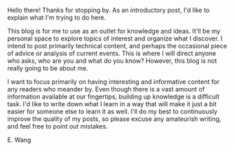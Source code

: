Hello there! Thanks for stopping by. As an introductory post, I'd like to explain what I'm trying to do here.

This blog is for me to use as an outlet for knowledge and ideas. It'll be my personal space to explore topics of interest and organize what I discover. I intend to post primarily technical content, and perhaps the occasional piece of advice or analysis of current events. This is where I will direct anyone who asks, who are you and what do you know? However, this blog is not really going to be about me.

I want to focus primarily on having interesting and informative content for any readers who meander by. Even though there is a vast amount of information available at our fingertips, building up knowledge is a difficult task. I'd like to write down what I learn in a way that will make it just a bit easier for someone else to learn it as well. I'll do my best to continuously improve the quality of my posts, so please excuse any amateurish writing, and feel free to point out mistakes.

E. Wang
